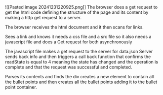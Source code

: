![[Pasted image 20241231220925.png]]
The browser does a get request to get the html code defining the structure of the page and its content by making a http get request to a server.

The browser receives the html document and it then scans for links. 

Sees a link and knows it needs a css file and a src file so it also needs a javascript file and does a Get request for both asynchronously

The javascript file makes a get request to the server for data.json
Server sends back info and then triggers a call back function that confirms the readState is equal to 4 meaning the state has changed and the operation is complete  and that the request was successful and completed.

Parses its contents and finds the div creates a new element to contain all the bullet points and then creates all the bullet points adding it to the bullet point container.
